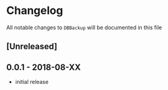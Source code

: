 # Changelog

All notable changes to `DBBackup` will be documented in this file

## [Unreleased]

## 0.0.1 - 2018-08-XX

- initial release
